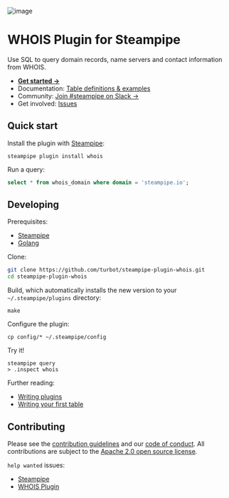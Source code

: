 ![image](https://hub.steampipe.io/images/plugins/turbot/whois-social-graphic.png)

# WHOIS Plugin for Steampipe

Use SQL to query domain records, name servers and contact information from WHOIS.

* **[Get started →](https://hub.steampipe.io/plugins/turbot/whois)**
* Documentation: [Table definitions & examples](https://hub.steampipe.io/plugins/turbot/whois/tables)
* Community: [Join #steampipe on Slack →](https://turbot.com/community/join)
* Get involved: [Issues](https://github.com/turbot/steampipe-plugin-whois/issues)

## Quick start

Install the plugin with [Steampipe](https://steampipe.io):
```shell
steampipe plugin install whois
```

Run a query:
```sql
select * from whois_domain where domain = 'steampipe.io';
```

## Developing

Prerequisites:
- [Steampipe](https://steampipe.io/downloads)
- [Golang](https://golang.org/doc/install)

Clone:

```sh
git clone https://github.com/turbot/steampipe-plugin-whois.git
cd steampipe-plugin-whois
```

Build, which automatically installs the new version to your `~/.steampipe/plugins` directory:
```
make
```

Configure the plugin:
```
cp config/* ~/.steampipe/config
```

Try it!
```
steampipe query
> .inspect whois
```

Further reading:
* [Writing plugins](https://steampipe.io/docs/develop/writing-plugins)
* [Writing your first table](https://steampipe.io/docs/develop/writing-your-first-table)

## Contributing

Please see the [contribution guidelines](https://github.com/turbot/steampipe/blob/main/CONTRIBUTING.md) and our [code of conduct](https://github.com/turbot/steampipe/blob/main/CODE_OF_CONDUCT.md). All contributions are subject to the [Apache 2.0 open source license](https://github.com/turbot/steampipe-plugin-whois/blob/main/LICENSE).

`help wanted` issues:
- [Steampipe](https://github.com/turbot/steampipe/labels/help%20wanted)
- [WHOIS Plugin](https://github.com/turbot/steampipe-plugin-whois/labels/help%20wanted)
